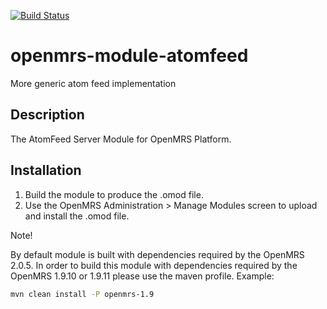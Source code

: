 [![Build Status](https://travis-ci.org/openmrs/openmrs-module-atomfeed.svg?branch=master)](https://travis-ci.org/openmrs/openmrs-module-atomfeed)

# openmrs-module-atomfeed
More generic atom feed implementation

Description
-----------
The AtomFeed Server Module for OpenMRS Platform.

Installation
------------
1. Build the module to produce the .omod file.
2. Use the OpenMRS Administration > Manage Modules screen to upload and install the .omod file.

Note!

By default module is built with dependencies required by the OpenMRS 2.0.5. 
In order to build this module with dependencies required by the OpenMRS 1.9.10 or 1.9.11 please use the maven profile.
Example:
```bash
mvn clean install -P openmrs-1.9
```
